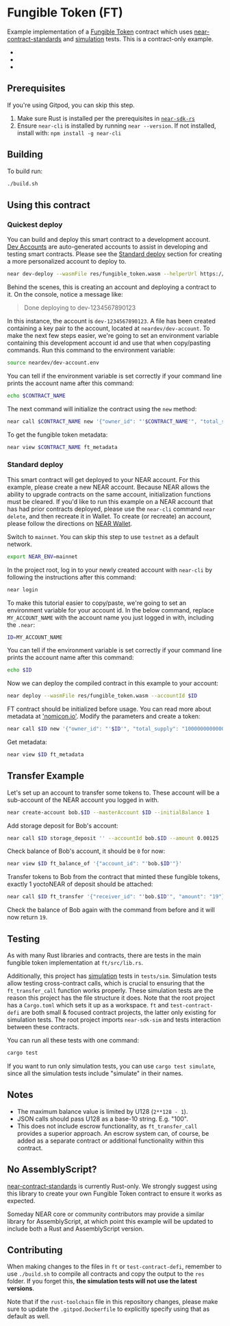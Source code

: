 # Fungible Token (FT)

Example implementation of a [Fungible Token] contract which uses [near-contract-standards] and [simulation] tests. This is a contract-only example.

* [Fungible Token]: https://nomicon.io/Standards/FungibleToken/Core.html
* [near-contract-standards]: https://github.com/near/near-sdk-rs/tree/master/near-contract-standards
* [simulation]: https://github.com/near/near-sdk-rs/tree/master/near-sdk-sim

## Prerequisites

If you're using Gitpod, you can skip this step.

1. Make sure Rust is installed per the prerequisites in [`near-sdk-rs`](https://github.com/near/near-sdk-rs#pre-requisites)
2. Ensure `near-cli` is installed by running `near --version`. If not installed, install with: `npm install -g near-cli`

## Building

To build run:

```bash
./build.sh
```

## Using this contract

### Quickest deploy

You can build and deploy this smart contract to a development account. [Dev Accounts](https://docs.near.org/docs/concepts/account#dev-accounts) are auto-generated accounts to assist in developing and testing smart contracts. Please see the [Standard deploy](#standard-deploy) section for creating a more personalized account to deploy to.

```bash
near dev-deploy --wasmFile res/fungible_token.wasm --helperUrl https://near-contract-helper.onrender.com
```

Behind the scenes, this is creating an account and deploying a contract to it. On the console, notice a message like:

>Done deploying to dev-1234567890123

In this instance, the account is `dev-1234567890123`. A file has been created containing a key pair to
the account, located at `neardev/dev-account`. To make the next few steps easier, we're going to set an
environment variable containing this development account id and use that when copy/pasting commands.
Run this command to the environment variable:

```bash
source neardev/dev-account.env
```

You can tell if the environment variable is set correctly if your command line prints the account name after this command:

```bash
echo $CONTRACT_NAME
```

The next command will initialize the contract using the `new` method:

```bash
near call $CONTRACT_NAME new '{"owner_id": "'$CONTRACT_NAME'", "total_supply": "1000000000000000", "metadata": { "spec": "ft-1.0.0", "name": "Example Token Name", "symbol": "EXLT", "decimals": 8 }}' --accountId $CONTRACT_NAME
```

To get the fungible token metadata:

```bash
near view $CONTRACT_NAME ft_metadata
```

### Standard deploy

This smart contract will get deployed to your NEAR account. For this example, please create a new NEAR account. Because NEAR allows the ability to upgrade contracts on the same account, initialization functions must be cleared. If you'd like to run this example on a NEAR account that has had prior contracts deployed, please use the `near-cli` command `near delete`, and then recreate it in Wallet. To create (or recreate) an account, please follow the directions on [NEAR Wallet](https://wallet.near.org/).

Switch to `mainnet`. You can skip this step to use `testnet` as a default network.

```bash
export NEAR_ENV=mainnet
```

In the project root, log in to your newly created account  with `near-cli` by following the instructions after this command:

```bash
near login
```

To make this tutorial easier to copy/paste, we're going to set an environment variable for your account id. In the below command, replace `MY_ACCOUNT_NAME` with the account name you just logged in with, including the `.near`:

```bash
ID=MY_ACCOUNT_NAME
```

You can tell if the environment variable is set correctly if your command line prints the account name after this command:

```bash
echo $ID
```

Now we can deploy the compiled contract in this example to your account:

```bash
near deploy --wasmFile res/fungible_token.wasm --accountId $ID
```

FT contract should be initialized before usage. You can read more about metadata at ['nomicon.io'](https://nomicon.io/Standards/FungibleToken/Metadata.html#reference-level-explanation). Modify the parameters and create a token:

```bash
near call $ID new '{"owner_id": "'$ID'", "total_supply": "1000000000000000", "metadata": { "spec": "ft-1.0.0", "name": "Example Token Name", "symbol": "EXLT", "decimals": 8 }}' --accountId $ID
```

Get metadata:

```bash
near view $ID ft_metadata
```

## Transfer Example

Let's set up an account to transfer some tokens to. These account will be a sub-account of the NEAR account you logged in with.

```bash
near create-account bob.$ID --masterAccount $ID --initialBalance 1
```

Add storage deposit for Bob's account:

```bash
near call $ID storage_deposit '' --accountId bob.$ID --amount 0.00125
```

Check balance of Bob's account, it should be `0` for now:

```bash
near view $ID ft_balance_of '{"account_id": "'bob.$ID'"}'
```

Transfer tokens to Bob from the contract that minted these fungible tokens, exactly 1 yoctoNEAR of deposit should be attached:

```bash
near call $ID ft_transfer '{"receiver_id": "'bob.$ID'", "amount": "19"}' --accountId $ID --amount 0.000000000000000000000001
```

Check the balance of Bob again with the command from before and it will now return `19`.

## Testing

As with many Rust libraries and contracts, there are tests in the main fungible token implementation at `ft/src/lib.rs`.

Additionally, this project has [simulation] tests in `tests/sim`. Simulation tests allow testing cross-contract calls, which is crucial to ensuring that the `ft_transfer_call` function works properly. These simulation tests are the reason this project has the file structure it does. Note that the root project has a `Cargo.toml` which sets it up as a workspace. `ft` and `test-contract-defi` are both small & focused contract projects, the latter only existing for simulation tests. The root project imports `near-sdk-sim` and tests interaction between these contracts.

You can run all these tests with one command:

```bash
cargo test
```

If you want to run only simulation tests, you can use `cargo test simulate`, since all the simulation tests include "simulate" in their names.

## Notes

* The maximum balance value is limited by U128 (`2**128 - 1`).
* JSON calls should pass U128 as a base-10 string. E.g. "100".
* This does not include escrow functionality, as `ft_transfer_call` provides a superior approach. An escrow system can, of course, be added as a separate contract or additional functionality within this contract.

## No AssemblyScript?

[near-contract-standards] is currently Rust-only. We strongly suggest using this library to create your own Fungible Token contract to ensure it works as expected.

Someday NEAR core or community contributors may provide a similar library for AssemblyScript, at which point this example will be updated to include both a Rust and AssemblyScript version.

## Contributing

When making changes to the files in `ft` or `test-contract-defi`, remember to use `./build.sh` to compile all contracts and copy the output to the `res` folder. If you forget this, **the simulation tests will not use the latest versions**.

Note that if the `rust-toolchain` file in this repository changes, please make sure to update the `.gitpod.Dockerfile` to explicitly specify using that as default as well.
